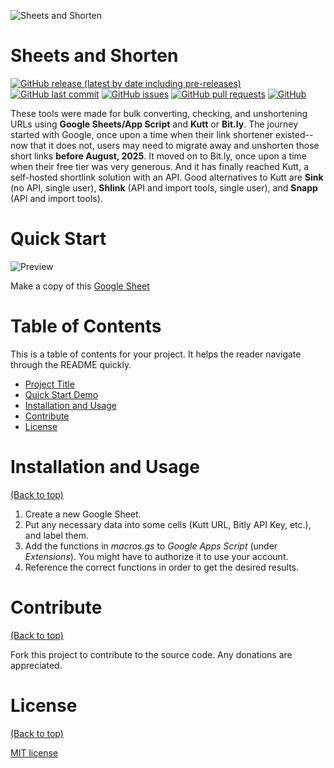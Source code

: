 ![Sheets and Shorten](https://github.com/tgmgroup/Sheets-and-Shorten/header.png)

# Sheets and Shorten

[![GitHub release (latest by date including pre-releases)](https://img.shields.io/github/v/release/tgmgroup/Sheets-and-Shorten?include_prereleases)](https://img.shields.io/github/v/release/tgmgroup/Sheets-and-Shorten?include_prereleases)
[![GitHub last commit](https://img.shields.io/github/last-commit/tgmgroup/Sheets-and-Shorten)](https://img.shields.io/github/last-commit/tgmgroup/Sheets-and-Shorten)
[![GitHub issues](https://img.shields.io/github/issues-raw/tgmgroup/Sheets-and-Shorten)](https://img.shields.io/github/issues-raw/tgmgroup/Sheets-and-Shorten)
[![GitHub pull requests](https://img.shields.io/github/issues-pr/tgmgroup/Sheets-and-Shorten)](https://img.shields.io/github/issues-pr/tgmgroup/Sheets-and-Shorten)
[![GitHub](https://img.shields.io/github/license/tgmgroup/Sheets-and-Shorten)](https://img.shields.io/github/license/tgmgroup/Sheets-and-Shorten)

These tools were made for bulk converting, checking, and unshortening URLs using **Google Sheets/App Script** and **Kutt** or **Bit.ly**. The journey started with Google, once upon a time when their link shortener existed--now that it does not, users may need to migrate away and unshorten those short links **before August, 2025**. It moved on to Bit.ly, once upon a time when their free tier was very generous. And it has finally reached Kutt, a self-hosted shortlink solution with an API. Good alternatives to Kutt are **Sink** (no API, single user), **Shlink** (API and import tools, single user), and **Snapp** (API and import tools).

# Quick Start

![Preview](https://github.com/tgmgroup/Sheets-and-Shorten/header.png)

Make a copy of this [Google Sheet](https://docs.google.com/spreadsheets/d/1xczuB_nZDTs6-9Z6fOtmDoxYlMAr7PFdpXuR7Cn6ecw/view)

# Table of Contents

This is a table of contents for your project. It helps the reader navigate through the README quickly.
- [Project Title](#project-title)
- [Quick Start Demo](#quick-start-demo)
- [Installation and Usage](#installation-and-usage)
- [Contribute](#contribute)
- [License](#license)


# Installation and Usage
[(Back to top)](#installation-and-usage)

1. Create a new Google Sheet. 
2. Put any necessary data into some cells (Kutt URL, Bitly API Key, etc.), and label them. 
3. Add the functions in *macros.gs* to *Google Apps Script* (under *Extensions*). You might have to authorize it to use your account.
4. Reference the correct functions in order to get the desired results.


# Contribute
[(Back to top)](#table-of-contents)

Fork this project to contribute to the source code.
Any donations are appreciated.


# License
[(Back to top)](#table-of-contents)

[MIT license](./LICENSE)


